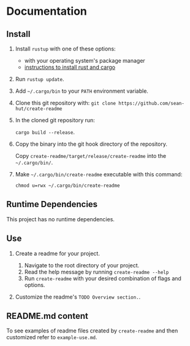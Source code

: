 # Documentation

## Install

1. Install `rustup` with one of these options:

    - with your operating system's package manager
    - [instructions to install rust and cargo][rustup-install]

[rustup-install]: <https://doc.rust-lang.org/cargo/getting-started/installation.html>

2. Run `rustup update`.

3. Add `~/.cargo/bin` to your `PATH` environment variable.

4. Clone this git repository with:
   `git clone https://github.com/sean-hut/create-readme`

5. In the cloned git repository run:

    `cargo build --release`.

6. Copy the binary into the git hook directory of the repository.

    Copy
    `create-readme/target/release/create-readme`
    into the `~/.cargo/bin/`.

7. Make `~/.cargo/bin/create-readme` executable with this command:

    `chmod u=rwx ~/.cargo/bin/create-readme`

## Runtime Dependencies

This project has no runtime dependencies.

## Use

1. Create a readme for your project.

    1. Navigate to the root directory of your project.
	1. Read the help message by running `create-readme --help`
	1. Run `create-readme` with your desired combination of flags and options.

2. Customize the readme's `TODO Overview section.`.

## README.md content

To see examples of readme files created by `create-readme` and then
customized refer to `example-use.md`.
